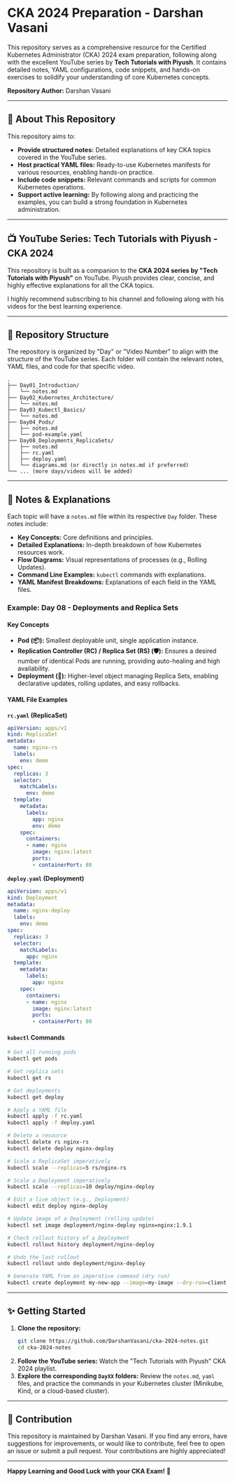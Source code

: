 

# CKA 2024 Preparation - Darshan Vasani

This repository serves as a comprehensive resource for the Certified Kubernetes Administrator (CKA) 2024 exam preparation, following along with the excellent YouTube series by **Tech Tutorials with Piyush**. It contains detailed notes, YAML configurations, code snippets, and hands-on exercises to solidify your understanding of core Kubernetes concepts.

**Repository Author:** Darshan Vasani

-----

## 🎯 About This Repository

This repository aims to:

  * **Provide structured notes:** Detailed explanations of key CKA topics covered in the YouTube series.
  * **Host practical YAML files:** Ready-to-use Kubernetes manifests for various resources, enabling hands-on practice.
  * **Include code snippets:** Relevant commands and scripts for common Kubernetes operations.
  * **Support active learning:** By following along and practicing the examples, you can build a strong foundation in Kubernetes administration.

-----

## 📺 YouTube Series: Tech Tutorials with Piyush - CKA 2024

This repository is built as a companion to the **CKA 2024 series by "Tech Tutorials with Piyush"** on YouTube. Piyush provides clear, concise, and highly effective explanations for all the CKA topics.

I highly recommend subscribing to his channel and following along with his videos for the best learning experience.
 

-----

## 📂 Repository Structure

The repository is organized by "Day" or "Video Number" to align with the structure of the YouTube series. Each folder will contain the relevant notes, YAML files, and code for that specific video.

```
.
├── Day01_Introduction/
│   └── notes.md
├── Day02_Kubernetes_Architecture/
│   └── notes.md
├── Day03_Kubectl_Basics/
│   └── notes.md
├── Day04_Pods/
│   ├── notes.md
│   └── pod-example.yaml
├── Day08_Deployments_ReplicaSets/
│   ├── notes.md
│   ├── rc.yaml
│   ├── deploy.yaml
│   └── diagrams.md (or directly in notes.md if preferred)
└── ... (more days/videos will be added)
```

-----

## 📝 Notes & Explanations

Each topic will have a `notes.md` file within its respective `Day` folder. These notes include:

  * **Key Concepts:** Core definitions and principles.
  * **Detailed Explanations:** In-depth breakdown of how Kubernetes resources work.
  * **Flow Diagrams:** Visual representations of processes (e.g., Rolling Updates).
  * **Command Line Examples:** `kubectl` commands with explanations.
  * **YAML Manifest Breakdowns:** Explanations of each field in the YAML files.

### Example: Day 08 - Deployments and Replica Sets

#### **Key Concepts**

  * **Pod (📦):** Smallest deployable unit, single application instance.
  * **Replication Controller (RC) / Replica Set (RS) (🛡️):** Ensures a desired number of identical Pods are running, providing auto-healing and high availability.
  * **Deployment (🚀):** Higher-level object managing Replica Sets, enabling declarative updates, rolling updates, and easy rollbacks.

#### **YAML File Examples**

**`rc.yaml` (ReplicaSet)**

```yaml
apiVersion: apps/v1
kind: ReplicaSet
metadata:
  name: nginx-rs
  labels:
    env: demo
spec:
  replicas: 3
  selector:
    matchLabels:
      env: demo
  template:
    metadata:
      labels:
        app: nginx
        env: demo
    spec:
      containers:
      - name: nginx
        image: nginx:latest
        ports:
        - containerPort: 80
```

**`deploy.yaml` (Deployment)**

```yaml
apiVersion: apps/v1
kind: Deployment
metadata:
  name: nginx-deploy
  labels:
    env: demo
spec:
  replicas: 3
  selector:
    matchLabels:
      app: nginx
  template:
    metadata:
      labels:
        app: nginx
    spec:
      containers:
      - name: nginx
        image: nginx:latest
        ports:
        - containerPort: 80
```

#### **`kubectl` Commands**

```bash
# Get all running pods
kubectl get pods

# Get replica sets
kubectl get rs

# Get deployments
kubectl get deploy

# Apply a YAML file
kubectl apply -f rc.yaml
kubectl apply -f deploy.yaml

# Delete a resource
kubectl delete rs nginx-rs
kubectl delete deploy nginx-deploy

# Scale a ReplicaSet imperatively
kubectl scale --replicas=5 rs/nginx-rs

# Scale a Deployment imperatively
kubectl scale --replicas=10 deploy/nginx-deploy

# Edit a live object (e.g., Deployment)
kubectl edit deploy nginx-deploy

# Update image of a Deployment (rolling update)
kubectl set image deployment/nginx-deploy nginx=nginx:1.9.1

# Check rollout history of a Deployment
kubectl rollout history deployment/nginx-deploy

# Undo the last rollout
kubectl rollout undo deployment/nginx-deploy

# Generate YAML from an imperative command (dry run)
kubectl create deployment my-new-app --image=my-image --dry-run=client -o yaml > my-new-app.yaml
```

-----

## ✨ Getting Started

1.  **Clone the repository:**
    ```bash
    git clone https://github.com/DarshanVasani/cka-2024-notes.git
    cd cka-2024-notes
    ```
2.  **Follow the YouTube series:** Watch the "Tech Tutorials with Piyush" CKA 2024 playlist.
3.  **Explore the corresponding `DayXX` folders:** Review the `notes.md`, `yaml` files, and practice the commands in your Kubernetes cluster (Minikube, Kind, or a cloud-based cluster).

-----

## 🤝 Contribution

This repository is maintained by Darshan Vasani. If you find any errors, have suggestions for improvements, or would like to contribute, feel free to open an issue or submit a pull request. Your contributions are highly appreciated\!

-----


**Happy Learning and Good Luck with your CKA Exam\!** 🎉